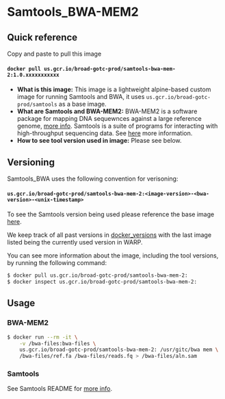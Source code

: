
# Samtools_BWA-MEM2

## Quick reference

Copy and paste to pull this image

#### `docker pull us.gcr.io/broad-gotc-prod/samtools-bwa-mem-2:1.0.xxxxxxxxxxx`


- __What is this image:__ This image is a lightweight alpine-based custom image for running Samtools and BWA, it uses `us.gcr.io/broad-gotc-prod/samtools` as a base image.
- __What are Samtools and BWA-MEM2:__ BWA-MEM2 is a software package for mapping DNA sequewnces against a large reference genome, [more info](https://github.com/bwa-mem2/bwa-mem2). Samtools is a suite of programs for interacting with high-throughput sequencing data. See [here](https://github.com/samtools/samtools) more information. 
- __How to see tool version used in image:__ Please see below.

## Versioning

Samtools_BWA uses the following convention for verisoning:

#### `us.gcr.io/broad-gotc-prod/samtools-bwa-mem-2:<image-version>-<bwa-version>-<unix-timestamp>` 

To see the Samtools version being used please reference the base image [here](..samtools/README.md).

We keep track of all past versions in [docker_versions](docker_versions.tsv) with the last image listed being the currently used version in WARP.

You can see more information about the image, including the tool versions, by running the following command:

```bash
$ docker pull us.gcr.io/broad-gotc-prod/samtools-bwa-mem-2:
$ docker inspect us.gcr.io/broad-gotc-prod/samtools-bwa-mem-2:
```

## Usage

### BWA-MEM2

```bash
$ docker run --rm -it \
    -v /bwa-files:bwa-files \
    us.gcr.io/broad-gotc-prod/samtools-bwa-mem-2: /usr/gitc/bwa mem \
    /bwa-files/ref.fa /bwa-files/reads.fq > /bwa-files/aln.sam
```

### Samtools

See Samtools README for [more info](../samtools/README.md).

